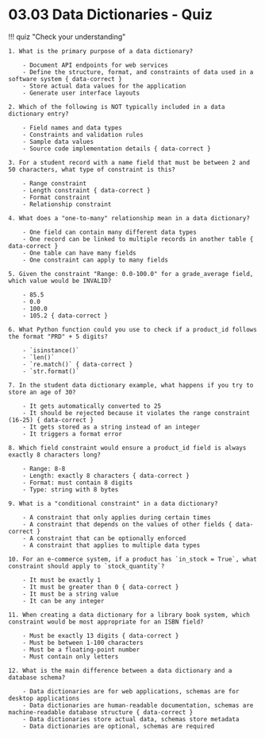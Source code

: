 # 03.03 Data Dictionaries - Quiz

!!! quiz "Check your understanding"

    1. What is the primary purpose of a data dictionary?

        - Document API endpoints for web services
        - Define the structure, format, and constraints of data used in a software system { data-correct }
        - Store actual data values for the application
        - Generate user interface layouts

    2. Which of the following is NOT typically included in a data dictionary entry?

        - Field names and data types
        - Constraints and validation rules
        - Sample data values
        - Source code implementation details { data-correct }

    3. For a student record with a name field that must be between 2 and 50 characters, what type of constraint is this?

        - Range constraint
        - Length constraint { data-correct }
        - Format constraint
        - Relationship constraint

    4. What does a "one-to-many" relationship mean in a data dictionary?

        - One field can contain many different data types
        - One record can be linked to multiple records in another table { data-correct }
        - One table can have many fields
        - One constraint can apply to many fields

    5. Given the constraint "Range: 0.0-100.0" for a grade_average field, which value would be INVALID?

        - 85.5
        - 0.0
        - 100.0
        - 105.2 { data-correct }

    6. What Python function could you use to check if a product_id follows the format "PRD" + 5 digits?

        - `isinstance()`
        - `len()`
        - `re.match()` { data-correct }
        - `str.format()`

    7. In the student data dictionary example, what happens if you try to store an age of 30?

        - It gets automatically converted to 25
        - It should be rejected because it violates the range constraint (16-25) { data-correct }
        - It gets stored as a string instead of an integer
        - It triggers a format error

    8. Which field constraint would ensure a product_id field is always exactly 8 characters long?

        - Range: 8-8
        - Length: exactly 8 characters { data-correct }
        - Format: must contain 8 digits
        - Type: string with 8 bytes

    9. What is a "conditional constraint" in a data dictionary?

        - A constraint that only applies during certain times
        - A constraint that depends on the values of other fields { data-correct }
        - A constraint that can be optionally enforced
        - A constraint that applies to multiple data types

    10. For an e-commerce system, if a product has `in_stock = True`, what constraint should apply to `stock_quantity`?

        - It must be exactly 1
        - It must be greater than 0 { data-correct }
        - It must be a string value
        - It can be any integer

    11. When creating a data dictionary for a library book system, which constraint would be most appropriate for an ISBN field?

        - Must be exactly 13 digits { data-correct }
        - Must be between 1-100 characters
        - Must be a floating-point number
        - Must contain only letters

    12. What is the main difference between a data dictionary and a database schema?

        - Data dictionaries are for web applications, schemas are for desktop applications
        - Data dictionaries are human-readable documentation, schemas are machine-readable database structure { data-correct }
        - Data dictionaries store actual data, schemas store metadata
        - Data dictionaries are optional, schemas are required
